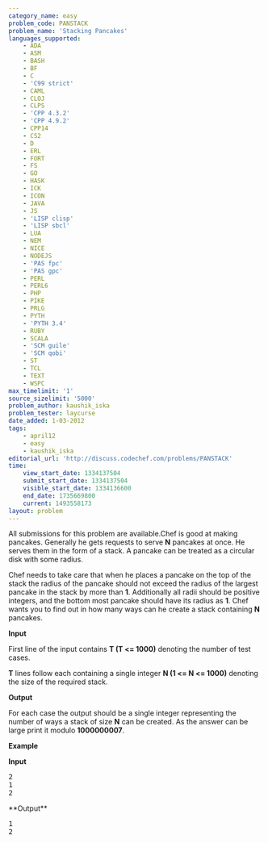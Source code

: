 ```yaml
---
category_name: easy
problem_code: PANSTACK
problem_name: 'Stacking Pancakes'
languages_supported:
    - ADA
    - ASM
    - BASH
    - BF
    - C
    - 'C99 strict'
    - CAML
    - CLOJ
    - CLPS
    - 'CPP 4.3.2'
    - 'CPP 4.9.2'
    - CPP14
    - CS2
    - D
    - ERL
    - FORT
    - FS
    - GO
    - HASK
    - ICK
    - ICON
    - JAVA
    - JS
    - 'LISP clisp'
    - 'LISP sbcl'
    - LUA
    - NEM
    - NICE
    - NODEJS
    - 'PAS fpc'
    - 'PAS gpc'
    - PERL
    - PERL6
    - PHP
    - PIKE
    - PRLG
    - PYTH
    - 'PYTH 3.4'
    - RUBY
    - SCALA
    - 'SCM guile'
    - 'SCM qobi'
    - ST
    - TCL
    - TEXT
    - WSPC
max_timelimit: '1'
source_sizelimit: '5000'
problem_author: kaushik_iska
problem_tester: laycurse
date_added: 1-03-2012
tags:
    - april12
    - easy
    - kaushik_iska
editorial_url: 'http://discuss.codechef.com/problems/PANSTACK'
time:
    view_start_date: 1334137504
    submit_start_date: 1334137504
    visible_start_date: 1334136600
    end_date: 1735669800
    current: 1493558173
layout: problem
---
```

All submissions for this problem are available.Chef is good at making pancakes. Generally he gets requests to serve **N** pancakes at once. He serves them in the form of a stack. A pancake can be treated as a circular disk with some radius.

Chef needs to take care that when he places a pancake on the top of the stack the radius of the pancake should not exceed the radius of the largest pancake in the stack by more than **1**. Additionally all radii should be positive integers, and the bottom most pancake should have its radius as **1**. Chef wants you to find out in how many ways can he create a stack containing **N** pancakes.

**Input**

First line of the input contains **T (T <= 1000)** denoting the number of test cases.

**T** lines follow each containing a single integer **N (1 <= N <= 1000)** denoting the size of the required stack.

**Output**

For each case the output should be a single integer representing the number of ways a stack of size **N** can be created. As the answer can be large print it modulo **1000000007**.

**Example**

**Input**

<pre>
2
1
2
</pre>**Output**

<pre>
1
2
</pre>
